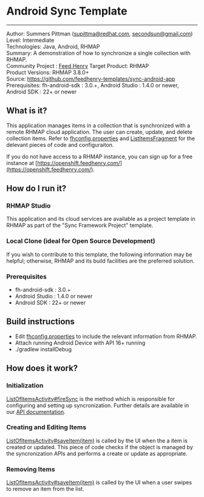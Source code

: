 # Android Sync Template
---------
Author: Summers Pittman (supittma@redhat.com, secondsun@gmail.com)   
Level: Intermediate  
Technologies: Java, Android, RHMAP  
Summary: A demonstration of how to synchronize a single collection with RHMAP.  
Community Project : [Feed Henry](http://feedhenry.org)
Target Product: RHMAP  
Product Versions: RHMAP 3.8.0+   
Source: https://github.com/feedhenry-templates/sync-android-app  
Prerequisites: fh-android-sdk : 3.0.+, Android Studio : 1.4.0 or newer, Android SDK : 22+ or newer

## What is it?

This application manages items in a collection that is synchronized with a remote RHMAP cloud application.  The user can create, update, and delete collection items.  Refer to [fhconfig.properties](app/src/main/assets/fhconfig.properties) and [ListItemsFragment](app/src/main/java/redhat/com/syncsample/view/ListItemsFragment.java) for the delevant pieces of code and configuraiton.

If you do not have access to a RHMAP instance, you can sign up for a free instance at [https://openshift.feedhenry.com/](https://openshift.feedhenry.com/).

## How do I run it?  

### RHMAP Studio

This application and its cloud services are available as a project template in RHMAP as part of the "Sync Framework Project" template.

### Local Clone (ideal for Open Source Development)
If you wish to contribute to this template, the following information may be helpful; otherwise, RHMAP and its build facilities are the preferred solution.

###  Prerequisites  
 * fh-android-sdk : 3.0.+
 * Android Studio : 1.4.0 or newer
 * Android SDK : 22+ or newer

## Build instructions
 * Edit [fhconfig.properties](app/src/main/assets/fhconfig.properties) to include the relevant information from RHMAP.  
 * Attach running Android Device with API 16+ running  
 * ./gradlew installDebug  
 
## How does it work?

### Initialization

[ListOfItemsActivity#fireSync](https://github.com/feedhenry-templates/sync-android-app/blob/master/app/src/main/java/com/feedhenry/sync/activities/ListOfItemsActivity.java#L103) is the method which is responsible for configuring and setting up syncronization.  Further details are available in our [API documentation](http://docs.feedhenry.com/v3/api/api_sync.html).

### Creating and Editing Items

[ListOfItemsActivity#saveItem(item)](https://github.com/feedhenry-templates/sync-android-app/blob/master/app/src/main/java/com/feedhenry/sync/activities/ListOfItemsActivity.java#L252) is called by the UI when the a item is created or updated.  This piece of code checks if the object is managed by the syncronization APIs and performs a create or update as appropriate.

### Removing Items

[ListOfItemsActivity#saveItem(item)](https://github.com/feedhenry-templates/sync-android-app/blob/master/app/src/main/java/com/feedhenry/sync/activities/ListOfItemsActivity.java#L272) is called by the UI when a user swipes to remove an item from the list.


